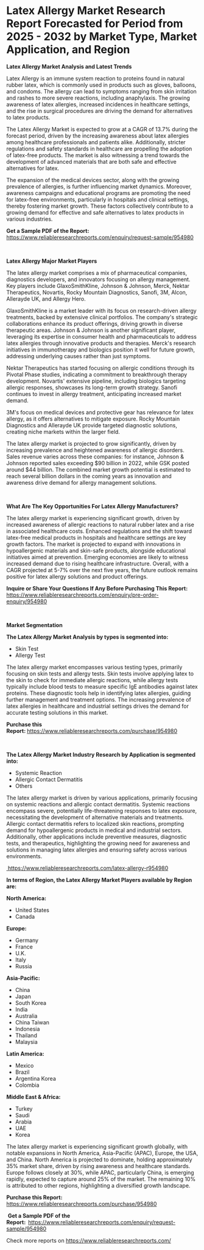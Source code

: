 <p><h1>Latex Allergy Market Research Report Forecasted for Period from 2025 -  2032 by Market Type, Market Application, and Region</h1></p><p><strong>Latex Allergy Market Analysis and Latest Trends</strong></p>
<p><p>Latex Allergy is an immune system reaction to proteins found in natural rubber latex, which is commonly used in products such as gloves, balloons, and condoms. The allergy can lead to symptoms ranging from skin irritation and rashes to more severe reactions, including anaphylaxis. The growing awareness of latex allergies, increased incidences in healthcare settings, and the rise in surgical procedures are driving the demand for alternatives to latex products.</p><p>The Latex Allergy Market is expected to grow at a CAGR of 13.7% during the forecast period, driven by the increasing awareness about latex allergies among healthcare professionals and patients alike. Additionally, stricter regulations and safety standards in healthcare are propelling the adoption of latex-free products. The market is also witnessing a trend towards the development of advanced materials that are both safe and effective alternatives for latex.</p><p>The expansion of the medical devices sector, along with the growing prevalence of allergies, is further influencing market dynamics. Moreover, awareness campaigns and educational programs are promoting the need for latex-free environments, particularly in hospitals and clinical settings, thereby fostering market growth. These factors collectively contribute to a growing demand for effective and safe alternatives to latex products in various industries.</p></p>
<p><strong>Get a Sample PDF of the Report:&nbsp;</strong> <a href="https://www.reliableresearchreports.com/enquiry/request-sample/954980?utm_campaign=3090&utm_medium=2&utm_source=Github&utm_content=ia&utm_term=07032025&utm_id=latex-allergy">https://www.reliableresearchreports.com/enquiry/request-sample/954980</a></p>
<p>&nbsp;</p>
<p><strong>Latex Allergy Major Market Players</strong></p>
<p><p>The latex allergy market comprises a mix of pharmaceutical companies, diagnostics developers, and innovators focusing on allergy management. Key players include GlaxoSmithKline, Johnson & Johnson, Merck, Nektar Therapeutics, Novartis, Rocky Mountain Diagnostics, Sanofi, 3M, Alcon, Allerayde UK, and Allergy Hero. </p><p>GlaxoSmithKline is a market leader with its focus on research-driven allergy treatments, backed by extensive clinical portfolios. The company's strategic collaborations enhance its product offerings, driving growth in diverse therapeutic areas. Johnson & Johnson is another significant player, leveraging its expertise in consumer health and pharmaceuticals to address latex allergies through innovative products and therapies. Merck's research initiatives in immunotherapy and biologics position it well for future growth, addressing underlying causes rather than just symptoms.</p><p>Nektar Therapeutics has started focusing on allergic conditions through its Pivotal Phase studies, indicating a commitment to breakthrough therapy development. Novartis' extensive pipeline, including biologics targeting allergic responses, showcases its long-term growth strategy. Sanofi continues to invest in allergy treatment, anticipating increased market demand.</p><p>3M's focus on medical devices and protective gear has relevance for latex allergy, as it offers alternatives to mitigate exposure. Rocky Mountain Diagnostics and Allerayde UK provide targeted diagnostic solutions, creating niche markets within the larger field.</p><p>The latex allergy market is projected to grow significantly, driven by increasing prevalence and heightened awareness of allergic disorders. Sales revenue varies across these companies: for instance, Johnson & Johnson reported sales exceeding $90 billion in 2022, while GSK posted around $44 billion. The combined market growth potential is estimated to reach several billion dollars in the coming years as innovation and awareness drive demand for allergy management solutions.</p></p>
<p>&nbsp;</p>
<p><strong>What Are The Key Opportunities For Latex Allergy Manufacturers?</strong></p>
<p><p>The latex allergy market is experiencing significant growth, driven by increased awareness of allergic reactions to natural rubber latex and a rise in associated healthcare costs. Enhanced regulations and the shift toward latex-free medical products in hospitals and healthcare settings are key growth factors. The market is projected to expand with innovations in hypoallergenic materials and skin-safe products, alongside educational initiatives aimed at prevention. Emerging economies are likely to witness increased demand due to rising healthcare infrastructure. Overall, with a CAGR projected at 5-7% over the next five years, the future outlook remains positive for latex allergy solutions and product offerings.</p></p>
<p><strong>Inquire or Share Your Questions If Any Before Purchasing This Report:</strong> <a href="https://www.reliableresearchreports.com/enquiry/pre-order-enquiry/954980?utm_campaign=3090&utm_medium=2&utm_source=Github&utm_content=ia&utm_term=07032025&utm_id=latex-allergy">https://www.reliableresearchreports.com/enquiry/pre-order-enquiry/954980</a></p>
<p>&nbsp;</p>
<p><strong>Market Segmentation</strong></p>
<p><strong>The Latex Allergy Market Analysis by types is segmented into:</strong></p>
<p><ul><li>Skin Test</li><li>Allergy Test</li></ul></p>
<p><p>The latex allergy market encompasses various testing types, primarily focusing on skin tests and allergy tests. Skin tests involve applying latex to the skin to check for immediate allergic reactions, while allergy tests typically include blood tests to measure specific IgE antibodies against latex proteins. These diagnostic tools help in identifying latex allergies, guiding further management and treatment options. The increasing prevalence of latex allergies in healthcare and industrial settings drives the demand for accurate testing solutions in this market.</p></p>
<p><strong>Purchase this Report:&nbsp;</strong><a href="https://www.reliableresearchreports.com/purchase/954980?utm_campaign=3090&utm_medium=2&utm_source=Github&utm_content=ia&utm_term=07032025&utm_id=latex-allergy">https://www.reliableresearchreports.com/purchase/954980</a></p>
<p>&nbsp;</p>
<p><strong>The Latex Allergy Market Industry Research by Application is segmented into:</strong></p>
<p><ul><li>Systemic Reaction</li><li>Allergic Contact Dermatitis</li><li>Others</li></ul></p>
<p><p>The latex allergy market is driven by various applications, primarily focusing on systemic reactions and allergic contact dermatitis. Systemic reactions encompass severe, potentially life-threatening responses to latex exposure, necessitating the development of alternative materials and treatments. Allergic contact dermatitis refers to localized skin reactions, prompting demand for hypoallergenic products in medical and industrial sectors. Additionally, other applications include preventive measures, diagnostic tests, and therapeutics, highlighting the growing need for awareness and solutions in managing latex allergies and ensuring safety across various environments.</p></p>
<p><a href="https://www.reliableresearchreports.com/latex-allergy-r954980?utm_campaign=3090&utm_medium=2&utm_source=Github&utm_content=ia&utm_term=07032025&utm_id=latex-allergy">&nbsp;https://www.reliableresearchreports.com/latex-allergy-r954980</a></p>
<p><strong>In terms of Region, the Latex Allergy Market Players available by Region are:</strong></p>
<p>
    <p> <strong> North America: </strong>
        <ul>
            <li>United States</li>
            <li>Canada</li>
        </ul>
        </p> 
    <p> <strong> Europe: </strong>
        <ul>
            <li>Germany</li>
            <li>France</li>
            <li>U.K.</li>
            <li>Italy</li>
            <li>Russia</li>
        </ul>
        </p> 
    <p> <strong> Asia-Pacific: </strong>
        <ul>
            <li>China</li>
            <li>Japan</li>
            <li>South Korea</li>
            <li>India</li>
            <li>Australia</li>
            <li>China Taiwan</li>
            <li>Indonesia</li>
            <li>Thailand</li>
            <li>Malaysia</li>
        </ul>
        </p> 
    <p> <strong> Latin America: </strong>
        <ul>
            <li>Mexico</li>
            <li>Brazil</li>
            <li>Argentina Korea</li>
            <li>Colombia</li>
        </ul>
        </p> 
    <p> <strong> Middle East & Africa: </strong>
        <ul>
            <li>Turkey</li>
            <li>Saudi</li>
            <li>Arabia</li>
            <li>UAE</li>
            <li>Korea</li>
        </ul>
    </p>
    </p>
<p><p>The latex allergy market is experiencing significant growth globally, with notable expansions in North America, Asia-Pacific (APAC), Europe, the USA, and China. North America is projected to dominate, holding approximately 35% market share, driven by rising awareness and healthcare standards. Europe follows closely at 30%, while APAC, particularly China, is emerging rapidly, expected to capture around 25% of the market. The remaining 10% is attributed to other regions, highlighting a diversified growth landscape.</p></p>
<p><strong>Purchase this Report: </strong><a href="https://www.reliableresearchreports.com/purchase/954980?utm_campaign=3090&utm_medium=2&utm_source=Github&utm_content=ia&utm_term=07032025&utm_id=latex-allergy">https://www.reliableresearchreports.com/purchase/954980</a></p>
<p>&nbsp;<strong>Get a Sample PDF of the Report:&nbsp;&nbsp;</strong><a href="https://www.reliableresearchreports.com/enquiry/request-sample/954980?utm_campaign=3090&utm_medium=2&utm_source=Github&utm_content=ia&utm_term=07032025&utm_id=latex-allergy">https://www.reliableresearchreports.com/enquiry/request-sample/954980</a></p>
<p><strong></strong></p>
<p>Check more reports on <a href="https://www.reliableresearchreports.com/?utm_campaign=3090&utm_medium=2&utm_source=Github&utm_content=ia&utm_term=07032025&utm_id=latex-allergy">https://www.reliableresearchreports.com/</a></p>